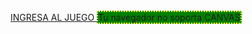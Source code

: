 <html>
<head>
<meta charset="UTF-8">
<title>CANVAS</title>
<style>
#miCanvas{	border:dotted 2px yellow;
				background:green;	}
</style>
<script>
window.onload = function(){
	var canvas = document.getElementById("miCanvas");
	if(canvas && canvas.getContext){
		var ctx = canvas.getContext("2d");
		if(ctx){

			//Degrade Fondo
			var gradiente = ctx.createLinearGradient(0,0,0,canvas.height);
			gradiente.addColorStop(0.3, "red");
			gradiente.addColorStop(0.5, "White");
			gradiente.addColorStop(0.7, "blue");
			
			ctx.fillStyle = gradiente;
			ctx.fillRect(0,0,canvas.width,canvas.height);
			//Insertar Imagen
			var imagen = new Image();
			function procesaImagen(){
				ctx.drawImage(imagen,200,200,800,400);
			}
			imagen.src = "moto.jpg";
			imagen.onload = function(e){
				procesaImagen();
			}


			//Descripcion de lineas
			ctx.lineWidth = 24;
			ctx.strokeStyle = "black";
			///Linea Vertical E
			ctx.beginPath();
			ctx.lineTo(50,50);
			ctx.lineTo(50,150);
			ctx.stroke();
			//Primea linea E
			ctx.lineCap = "round";
			ctx.moveTo(50,50);
			ctx.lineTo(120,50);
			ctx.stroke();
			//Segunda linea E
			ctx.lineCap = "round";
			ctx.moveTo(50,100);
			ctx.lineTo(120,100);
			ctx.stroke();
			//Tercera linea E	
			ctx.lineCap = "round";
			ctx.moveTo(50,150);
			ctx.lineTo(120,150);
			ctx.stroke();
			//Linea Vertical I
			ctx.beginPath();
			ctx.lineTo(170,50);
			ctx.lineTo(170,150);
			ctx.stroke();
			//Linea Vertical D
			ctx.beginPath();
			ctx.lineTo(220,50);
			ctx.lineTo(220,150);
			ctx.stroke();
			//Primea linea D
			ctx.lineCap = "round";
			ctx.moveTo(220,50);
			ctx.lineTo(270,60);
			ctx.stroke();
			//Segunda linea D
			ctx.lineCap = "round";
			ctx.moveTo(220,150);
			ctx.lineTo(270,140);
			ctx.stroke();
			//Tercera linea D
			ctx.lineCap = "round";
			ctx.moveTo(270,60);
			ctx.lineTo(290,80);
			ctx.stroke();
			//Cuarta linea D
			ctx.lineCap = "round";
			ctx.moveTo(270,140);
			ctx.lineTo(290,130);
			ctx.stroke();
			//2DA Linea Vertical D
			ctx.lineTo(290,80);
			ctx.lineTo(290,130);
			ctx.stroke();
			//Linea Vertical E
			ctx.beginPath();
			ctx.lineTo(340,50);
			ctx.lineTo(340,150);
			ctx.stroke();
			//Primea linea E
			ctx.lineCap = "round";
			ctx.moveTo(340,50);
			ctx.lineTo(410,50);
			ctx.stroke();
			//Segunda linea E
			ctx.lineCap = "round";
			ctx.moveTo(340,100);
			ctx.lineTo(410,100);
			ctx.stroke();
			//Tercera linea E	
			ctx.lineCap = "round";
			ctx.moveTo(340,150);
			ctx.lineTo(410,150);
			ctx.stroke();
			//1era Linea Vertical R
			ctx.beginPath();
			ctx.lineTo(460,50);
			ctx.lineTo(460,150);
			ctx.stroke();
			//Primea linea R
			ctx.lineCap = "round";
			ctx.moveTo(460,50);
			ctx.lineTo(510,50);
			ctx.stroke();
			//Segunda linea R
			ctx.lineCap = "round";
			ctx.moveTo(460,100);
			ctx.lineTo(510,100);
			ctx.stroke();
			//2da Linea Vertical R
			ctx.lineTo(510,50);
			ctx.lineTo(510,100);
			ctx.stroke();	
			//Tercera linea R
			ctx.lineCap = "round";
			ctx.moveTo(510,100);
			ctx.lineTo(520,110);
			ctx.stroke();
			//Cuarta linea R
			ctx.lineCap = "round";
			ctx.moveTo(520,110);
			ctx.lineTo(530,150);
			ctx.stroke();
			//Linea Vertical M
			ctx.beginPath();
			ctx.lineTo(620,50);
			ctx.lineTo(620,150);
			ctx.stroke();
			//Primea linea M
			ctx.lineCap = "round";
			ctx.moveTo(620,50);
			ctx.lineTo(655,90);
			ctx.stroke();
			//Segunda linea M
			ctx.lineCap = "round";
			ctx.moveTo(655,90);
			ctx.lineTo(690,50);
			ctx.stroke();
			//Linea Vertical M
			ctx.lineCap = "round";
			ctx.moveTo(695,50);
			ctx.lineTo(695,150);
			ctx.stroke();
			//1era Linea Vertical O
			ctx.beginPath();
			ctx.lineTo(745,50);
			ctx.lineTo(745,150);
			ctx.stroke();
			//Primea linea O
			ctx.lineCap = "round";
			ctx.moveTo(745,50);
			ctx.lineTo(800,50);
			ctx.stroke();
			//Segunda linea O	
			ctx.lineCap = "round";
			ctx.moveTo(745,150);
			ctx.lineTo(800,150);
			ctx.stroke();
			//2da Linea Vertical O
			ctx.beginPath();
			ctx.lineTo(800,50);
			ctx.lineTo(800,150);
			ctx.stroke();
			//1era Linea Vertical R
			ctx.beginPath();
			ctx.lineTo(850,50);
			ctx.lineTo(850,150);
			ctx.stroke();
			//Primea linea R
			ctx.lineCap = "round";
			ctx.moveTo(850,50);
			ctx.lineTo(900,50);
			ctx.stroke();
			//Segunda linea R
			ctx.lineCap = "round";
			ctx.moveTo(850,100);
			ctx.lineTo(900,100);
			ctx.stroke();
			//2da Linea Vertical R
			ctx.lineTo(900,50);
			ctx.lineTo(900,100);
			ctx.stroke();	
			//Tercera linea R
			ctx.lineCap = "round";
			ctx.moveTo(900,100);
			ctx.lineTo(910,110);
			ctx.stroke();
			//Cuarta linea R
			ctx.lineCap = "round";
			ctx.moveTo(910,110);
			ctx.lineTo(920,150);
			ctx.stroke();
			//1era Linea Vertical A
			ctx.beginPath();
			ctx.lineTo(970,50);
			ctx.lineTo(970,150);
			ctx.stroke();
			//Primea linea A
			ctx.lineCap = "round";
			ctx.moveTo(970,50);
			ctx.lineTo(1030,50);
			ctx.stroke();
			//Segunda linea A
			ctx.lineCap = "round";
			ctx.moveTo(970,100);
			ctx.lineTo(1030,100);
			ctx.stroke();
			//2da Linea Vertical A
			ctx.beginPath();
			ctx.lineTo(1030,50);
			ctx.lineTo(1030,150);
			ctx.stroke();
		} else {
			alert("Error al crear tu contexto");	
		}
	}
}
</script>
</head>
<body background="fondo.png">
<a href="URL"> INGRESA AL JUEGO </a>
<canvas id="miCanvas" width="1200px" height="650px">
Tu navegador no soporta CANVAS
</canvas>
</body>
</html>
